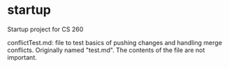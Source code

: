 # startup
Startup project for CS 260

conflictTest.md: file to test basics of pushing changes and handling merge conflicts. Originally named "test.md". The contents of the file are not important.
